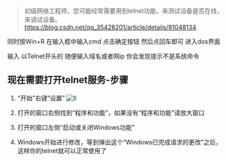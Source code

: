 > 初级网络工程师，您可能经常需要用到telnet功能，来测试设备是否在线，来调试设备。
> https://blog.csdn.net/qq_35428201/article/details/81048134

同时按Win+R 在输入框中输入cmd 点击确定按钮 然后点回车即可 进入dos界面

输入 以Telnet开头的 随便输入域名或者网ip 你会发现提示不是系统命令

## 现在需要打开telnet服务-步骤

1. “开始”右键“设置”
![ll](https://img-blog.csdn.net/20180714222303142?watermark/2/text/aHR0cHM6Ly9ibG9nLmNzZG4ubmV0L3FxXzM1NDI4MjAx/font/5a6L5L2T/fontsize/400/fill/I0JBQkFCMA==/dissolve/70)

2. 打开的窗口右侧找到“程序和功能”，如果没有“程序和功能”请放大窗口

3. 打开的窗口左侧“启动或关闭Windows功能”
4. Windows开始进行修改，等到弹出这个“Windows已完成请求的更改”之后，这样你的telnet就可以正常使用了